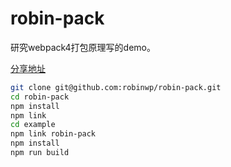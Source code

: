 # robin-pack

研究webpack4打包原理写的demo。

[分享地址](https://robinwp.github.io/blog/book/webpack.html)

```bash
git clone git@github.com:robinwp/robin-pack.git
cd robin-pack
npm install
npm link
cd example
npm link robin-pack
npm install
npm run build
```

